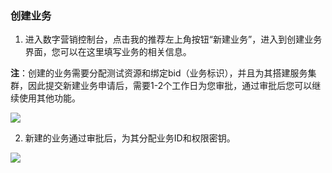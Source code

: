 
### 创建业务

1) 进入数字营销控制台，点击我的推荐左上角按钮“新建业务”，进入到创建业务界面，您可以在这里填写业务的相关信息。

**注**：创建的业务需要分配测试资源和绑定bid（业务标识），并且为其搭建服务集群，因此提交新建业务申请后，需要1-2个工作日为您审批，通过审批后您可以继续使用其他功能。

![](//mc.qcloudimg.com/static/img/e922622dd9107e5a3560a3c42f0713f3/image.png)

2) 新建的业务通过审批后，为其分配业务ID和权限密钥。

![](//mc.qcloudimg.com/static/img/92e49ba90dd1d6ae51474b0394aac7cd/image.png)
